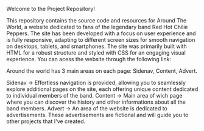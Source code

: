 Welcome to the Project Repository!

This repository contains the source code and resources for Around The World, a website dedicated to fans of the legendary band Red Hot Chilie Peppers. The site has been developed with a focus on user experience and is fully responsive, adapting to different screen sizes for smooth navigation on desktops, tablets, and smartphones. The site was primarily built with HTML for a robust structure and styled with CSS for an engaging visual experience. You can acess the website through the following link: 


Around the world has 3 main areas on each page: Sidenav, Content, Advert.

Sidenav -> Effortless navigation is provided, allowing you to seamlessly explore additional pages on the site, each offering unique content dedicated to individual members of the band.
Content -> Main area of wich page where you can discover the history and other informations about all the band members. 
Advert -> An area of the website is dedicated to advertisements. These advertisements are fictional and will guide you to other projects that I've created.

